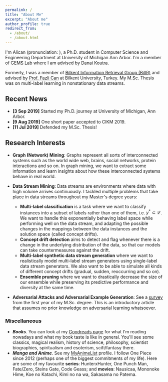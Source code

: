 ```yaml
---
permalink: /
title: "About Me"
excerpt: "About me"
author_profile: true
redirect_from:
  - /about/
  - /about.html
---
```


I'm Alican (pronunciation: <script type="text/javascript" src="https://forvo.com/_ext/ext-prons.js?id=5959005"></script>), a Ph.D. student in Computer Science and Engineering Department at University of Michigan Ann Arbor. I'm a member of [GEMS Lab](https://gemslab.github.io) where I am advised by [Danai Koutra](http://web.eecs.umich.edu/~dkoutra/).

Formerly, I was a member of [Bilkent Information Retrieval Group (BilIR)](http://www.cs.bilkent.edu.tr/~canf/bilir_web/) and advised by [Prof. Fazli Can](http://www.cs.bilkent.edu.tr/~canf/) at Bilkent University, Turkey. My M.Sc. Thesis was on multi-label learning in nonstationary data streams.

##  Recent News

- **[3 Sep 2019]**   Started my Ph.D. journey at University of Michigan, Ann Arbor.
- **[9 Aug 2019]**    One short paper accepted to CIKM 2019.
- **[11 Jul 2019]**   Defended my M.Sc. Thesis!


## Research Interests

- **Graph (Network) Mining**: Graphs represent all sorts of interconnected systems such as the world wide web, brains, social networks, protein interactions and so on. In graph mining, we want to extract some information and learn insights about how these interconnected systems behave in real world.

- **Data Stream Mining**: Data streams are environments where data with high volume arrives continuously. I tackled multiple problems that take place in data streams throughout my Master's degree years:
  * **Multi-label classification** is a task where we want to classify instances into a subset of labels rather than one of them, i.e. $y^* \subset \mathcal{L}$. We want to handle this exponentially behaving label space while performing well on the data stream, and adapting the possible changes in the mappings between the data instances and the solution space (called concept drifts).
  * **Concept drift detection** aims to detect and flag whenever there is a change in the underlying distribution of the data, so that our models can take countermeasures against the drift.   
  * **Multi-label synthetic data stream generation** where we want to realistically model multi-label stream generators using single-label data stream generators. We also want to be able to simulate all kinds of different concept drifts (gradual, sudden, reoccurring and so on).
  * **Ensemble pruning** where we want to drastically decrease the size of our ensemble while preserving its predictive performance and diversity at the same time.

- **Adversarial Attacks and Adversarial Example Generation**: See a [survey](http://github.com/abuyukcakir/adversarial-training-survey) from the first year of my M.Sc. degree. This is an introductory article that assumes no prior knowledge on adversarial learning whatsoever.


### Miscellaneous

- ***Books***. You can look at my [Goodreads page](https://www.goodreads.com/user/show/38006745-alican-buyukcakir) for what I'm reading nowadays and what my book taste is like in general. You'll see some classics, magical realism, history of science, philosophy, scientist biographies, spiritualism and esoterism, scifi/fantasy there.
- ***Manga and Anime***. See my [MyAnimeList](https://myanimelist.net/profile/Abuyukcakir) profile. I follow One Piece since 2012 (perhaps one of the biggest commitments of my life). Here are some of my favourite **series**: HunterxHunter, One Punch Man, Fate/Zero, Steins Gate, Code Geass; and **movies**: Nausicaa, Mononoke Hime, Koe no Katachi, Kimi no na wa, Sakasama no Patema.

